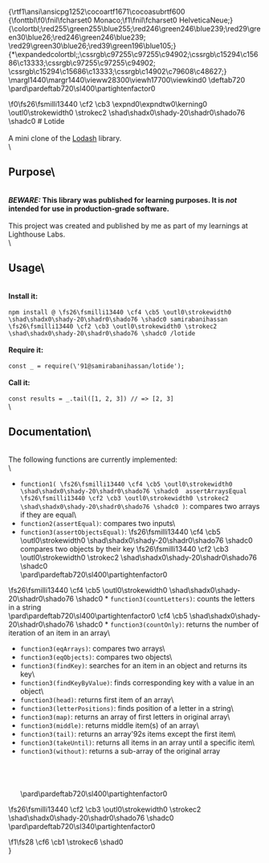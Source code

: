 {\rtf1\ansi\ansicpg1252\cocoartf1671\cocoasubrtf600
{\fonttbl\f0\fnil\fcharset0 Monaco;\f1\fnil\fcharset0 HelveticaNeue;}
{\colortbl;\red255\green255\blue255;\red246\green246\blue239;\red29\green30\blue26;\red246\green246\blue239;
\red29\green30\blue26;\red39\green196\blue105;}
{\*\expandedcolortbl;;\cssrgb\c97255\c97255\c94902;\cssrgb\c15294\c15686\c13333;\cssrgb\c97255\c97255\c94902;
\cssrgb\c15294\c15686\c13333;\cssrgb\c14902\c79608\c48627;}
\margl1440\margr1440\vieww28300\viewh17700\viewkind0
\deftab720
\pard\pardeftab720\sl400\partightenfactor0

\f0\fs26\fsmilli13440 \cf2 \cb3 \expnd0\expndtw0\kerning0
\outl0\strokewidth0 \strokec2 \shad\shadx0\shady-20\shadr0\shado76 \shadc0 # Lotide\
\
A mini clone of the [Lodash](https://lodash.com) library.\
\
## Purpose\
\
**_BEWARE:_ This library was published for learning purposes. It is _not_ intended for use in production-grade software.**\
\
This project was created and published by me as part of my learnings at Lighthouse Labs. \
\
## Usage\
\
**Install it:**\
\
`npm install @
\fs26\fsmilli13440 \cf4 \cb5 \outl0\strokewidth0 \shad\shadx0\shady-20\shadr0\shado76 \shadc0 samirabanihassan
\fs26\fsmilli13440 \cf2 \cb3 \outl0\strokewidth0 \strokec2 \shad\shadx0\shady-20\shadr0\shado76 \shadc0 /lotide`\
\
**Require it:**\
\
`const _ = require(\'91@samirabanihassan/lotide');`\
\
**Call it:**\
\
`const results = _.tail([1, 2, 3]) // => [2, 3]`\
\
## Documentation\
\
The following functions are currently implemented:\
\
* `function1(
\fs26\fsmilli13440 \cf4 \cb5 \outl0\strokewidth0 \shad\shadx0\shady-20\shadr0\shado76 \shadc0  assertArraysEqual
\fs26\fsmilli13440 \cf2 \cb3 \outl0\strokewidth0 \strokec2 \shad\shadx0\shady-20\shadr0\shado76 \shadc0 )`: compares two arrays if they are equal\
* `function2(assertEqual)`: compares two inputs\
* `function3(assertObjectsEqual)`: 
\fs26\fsmilli13440 \cf4 \cb5 \outl0\strokewidth0 \shad\shadx0\shady-20\shadr0\shado76 \shadc0 compares two objects by their key
\fs26\fsmilli13440 \cf2 \cb3 \outl0\strokewidth0 \strokec2 \shad\shadx0\shady-20\shadr0\shado76 \shadc0 \
\pard\pardeftab720\sl400\partightenfactor0

\fs26\fsmilli13440 \cf4 \cb5 \outl0\strokewidth0 \shad\shadx0\shady-20\shadr0\shado76 \shadc0 * `function3(countLetters)`: counts the letters in a string\
\pard\pardeftab720\sl400\partightenfactor0
\cf4 \cb5 \shad\shadx0\shady-20\shadr0\shado76 \shadc0 * `function3(countOnly)`: returns the number of iteration of an item in an array\
* `function3(eqArrays)`: compares two arrays\
* `function3(eqObjects)`: compares two objects\
* `function3(findKey)`: searches for an item in an object and returns its key\
* `function3(findKeyByValue)`: finds corresponding key with a value in an object\
* `function3(head)`: returns first item of an array\
* `function3(letterPositions)`: finds position of a letter in a string\
* `function3(map)`: returns an array of first letters in original array\
* `function3(middle)`: returns middle item(s) of an array\
* `function3(tail)`: returns an array\'92s items except the first item\
* `function3(takeUntil)`: returns all items in an array until a specific item\
* `function3(without)`: returns a sub-array of the original array\
\
\
\
\
\pard\pardeftab720\sl400\partightenfactor0

\fs26\fsmilli13440 \cf2 \cb3 \outl0\strokewidth0 \strokec2 \shad\shadx0\shady-20\shadr0\shado76 \shadc0 \
\pard\pardeftab720\sl340\partightenfactor0

\f1\fs28 \cf6 \cb1 \strokec6 \shad0 \
}